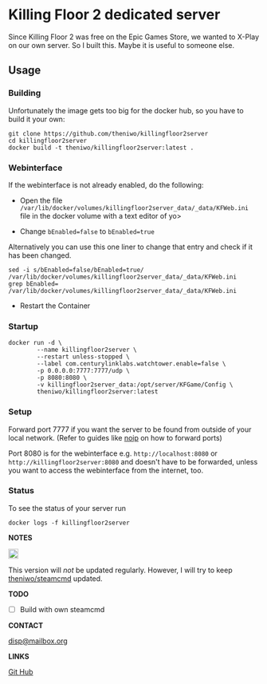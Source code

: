 
# Killing Floor 2 dedicated server

Since Killing Floor 2 was free on the Epic Games Store, we wanted to X-Play on our own server. So I built this.
Maybe it is useful to someone else.

## Usage

### Building
Unfortunately the image gets too big for the docker hub, so you have to build it your own:

```
git clone https://github.com/theniwo/killingfloor2server
cd killingfloor2server
docker build -t theniwo/killingfloor2server:latest .
```
### Webinterface
If the webinterface is not already enabled, do the following:

- Open the file `/var/lib/docker/volumes/killingfloor2server_data/_data/KFWeb.ini` file in the docker volume with a text editor of yo>

- Change `bEnabled=false` to `bEnabled=true`

Alternatively you can use this one liner to change that entry and check if it has been changed.

```
sed -i s/bEnabled=false/bEnabled=true/ /var/lib/docker/volumes/killingfloor2server_data/_data/KFWeb.ini
grep bEnabled= /var/lib/docker/volumes/killingfloor2server_data/_data/KFWeb.ini
```

- Restart the Container

### Startup

```
docker run -d \
        --name killingfloor2server \
        --restart unless-stopped \
        --label com.centurylinklabs.watchtower.enable=false \
        -p 0.0.0.0:7777:7777/udp \
        -p 8080:8080 \
        -v killingfloor2server_data:/opt/server/KFGame/Config \
        theniwo/killingfloor2server:latest

```


### Setup

Forward port 7777 if you want the server to be found from outside of your local network.
(Refer to guides like [noip](https://www.noip.com/support/knowledgebase/general-port-forwarding-guide/) on how to forward ports)

Port 8080 is for the webinterface e.g. `http://localhost:8080` or `http://killingfloor2server:8080` and doesn't have to be forwarded,
unless you want to access the webinterface from the internet, too.


### Status

To see the status of your server run

```
docker logs -f killingfloor2server
```

**NOTES**
<!---
  <pre>
  Scrolltext
  </pre>
-->

<img src="https://upload.wikimedia.org/wikipedia/commons/thumb/e/e4/Infobox_info_icon.svg/1200px-Infobox_info_icon.svg.png" alt="drawing" width="20">

This version will _not_ be updated regularly.
However, I will try to keep [theniwo/steamcmd](https://hub.docker.com/repository/docker/theniwo/steamcmd) updated.

**TODO**
- [ ] Build with own steamcmd

**CONTACT**

[disp@mailbox.org](mailto:disp@mailbox.org)

**LINKS**

[Git Hub](https://github.com/theniwo/killingfloor2server)
